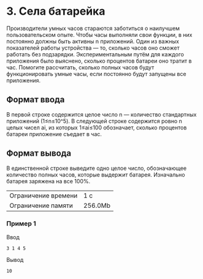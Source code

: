 # 3. Села батарейка

Производители умных часов стараются заботиться о наилучшем пользовательском опыте. Чтобы часы выполняли свои функции, в них постоянно должны быть активны n приложений. Один из важных показателей работы устройства — то, сколько часов оно сможет работать без подзарядки. Экспериментальным путём для каждого приложения было выяснено, сколько процентов батареи оно тратит в час. Помогите рассчитать, сколько полных часов будут функционировать умные часы, если постоянно будут запущены все приложения.

## Формат ввода

В первой строке содержится целое число n — количество стандартных приложений (1≤n≤10^5). В следующей строке содержится ровно n целых чисел ai, из которых 1≤ai≤100 обозначает, сколько процентов батареи приложение съедает в час.

## Формат вывода

В единственной строке выведите одно целое число, обозначающее количество полных часов, которые выдержит батарея. Изначально батарея заряжена на все 100%.

<table>
 <tr>
    <td>Ограничение времени</td>
    <td>1 с</td>
 </tr>
 <tr>
    <td>Ограничение памяти</td>
    <td>256.0Mb</td>
 </tr>
</table>

### Пример 1

Ввод

    3 1 4 5
    

Вывод

    10   
